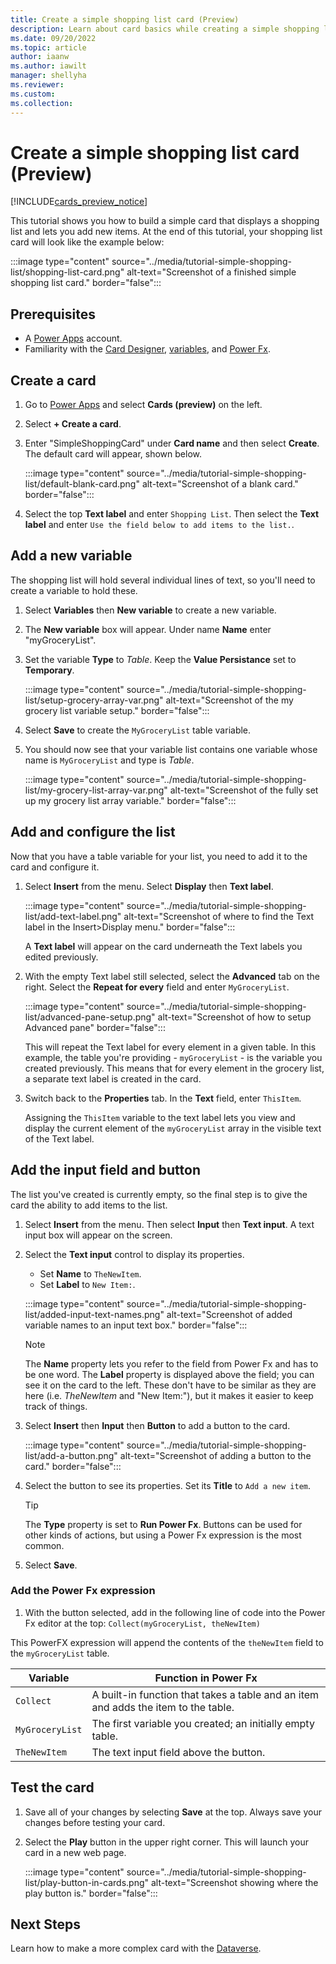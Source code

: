 ```yaml
---
title: Create a simple shopping list card (Preview)
description: Learn about card basics while creating a simple shopping list card.
ms.date: 09/20/2022
ms.topic: article
author: iaanw
ms.author: iawilt
manager: shellyha
ms.reviewer: 
ms.custom: 
ms.collection: 
---
```


# Create a simple shopping list card (Preview)

[!INCLUDE[cards_preview_notice](../includes/preview-include.md)]

This tutorial shows you how to build a simple card that displays a shopping list and lets you add new items. At the end of this tutorial, your shopping list card will look like the example below:

:::image type="content" source="../media/tutorial-simple-shopping-list/shopping-list-card.png" alt-text="Screenshot of a finished simple shopping list card." border="false":::

## Prerequisites

- A [Power Apps](https://powerapps.microsoft.com/) account.
- Familiarity with the [Card Designer](../make-a-card/designer-overview.md), [variables](../make-a-card/variables/variables.md), and [Power Fx](../make-a-card/power-fx/intro-to-pfx.md).

## Create a card

1. Go to [Power Apps](https://make.powerapps.com) and select **Cards (preview)** on the left.

1. Select **+ Create a card**.

1. Enter "SimpleShoppingCard" under **Card name** and then select **Create**. The default card will appear, shown below.

   :::image type="content" source="../media/tutorial-simple-shopping-list/default-blank-card.png" alt-text="Screenshot of a blank card." border="false":::

1. Select the top **Text label** and enter `Shopping List`. Then select the **Text label** and enter `Use the field below to add items to the list.`.

## Add a new variable

The shopping list will hold several individual lines of text, so you'll need to create a variable to hold these.

1. Select **Variables** then **New variable** to create a new variable.

1. The **New variable** box will appear. Under name **Name** enter "myGroceryList".

1. Set the variable **Type** to *Table*. Keep the **Value Persistance** set to **Temporary**.

   :::image type="content" source="../media/tutorial-simple-shopping-list/setup-grocery-array-var.png" alt-text="Screenshot of the my grocery list variable setup." border="false":::

1. Select **Save** to create the `MyGroceryList` table variable.

1. You should now see that your variable list contains one variable whose name is `MyGroceryList` and type is *Table*.

   :::image type="content" source="../media/tutorial-simple-shopping-list/my-grocery-list-array-var.png" alt-text="Screenshot of the fully set up my grocery list array variable." border="false":::

## Add and configure the list

Now that you have a table variable for your list, you need to add it to the card and configure it.

1. Select **Insert** from the menu. Select **Display** then **Text label**.

   :::image type="content" source="../media/tutorial-simple-shopping-list/add-text-label.png" alt-text="Screenshot of where to find the Text label in the Insert>Display menu." border="false":::

    A **Text label** will appear on the card underneath the Text labels you edited previously.

1. With the empty Text label still selected, select the **Advanced** tab on the right. Select the **Repeat for every** field and enter `MyGroceryList`.

   :::image type="content" source="../media/tutorial-simple-shopping-list/advanced-pane-setup.png" alt-text="Screenshot of how to setup Advanced pane" border="false":::

   This will repeat the Text label for every element in a given table. In this example, the table you're providing - `myGroceryList` - is the variable you created previously. This means that for every element in the grocery list, a separate text label is created in the card.

1. Switch back to the **Properties** tab. In the **Text** field, enter `ThisItem`.

   Assigning the `ThisItem` variable to the text label lets you view and display the current element of the `myGroceryList` array in the visible text of the Text label.

## Add the input field and button

The list you've created is currently empty, so the final step is to give the card the ability to add items to the list.

1. Select **Insert** from the menu. Then select **Input** then **Text input**. A text input box will appear on the screen.

1. Select the **Text input** control to display its properties.

   - Set **Name** to `TheNewItem`.
   - Set **Label** to `New Item:`.

   :::image type="content" source="../media/tutorial-simple-shopping-list/added-input-text-names.png" alt-text="Screenshot of added variable names to an input text box." border="false":::

   > [!NOTE]
   > The **Name** property lets you refer to the field from Power Fx and has to be one word. The **Label** property is displayed above the field; you can see it on the card to the left. These don't have to be similar as they are here (i.e. *TheNewItem* and "New Item:"), but it makes it easier to keep track of things.

1. Select **Insert** then **Input** then **Button** to add a button to the card.

   :::image type="content" source="../media/tutorial-simple-shopping-list/add-a-button.png" alt-text="Screenshot of adding a button to the card." border="false":::

1. Select the button to see its properties. Set its **Title** to `Add a new item`.

    > [!TIP]
    > The **Type** property is set to **Run Power Fx**. Buttons can be used for other kinds of actions, but using a Power Fx expression is the most common.

1. Select **Save**.

### Add the Power Fx expression

1. With the button selected, add in the following line of code into the Power Fx editor at the top: `Collect(myGroceryList, theNewItem)`

This PowerFX expression will append the contents of the `theNewItem` field to the `myGroceryList` table.

   | Variable          | Function in Power Fx                                                             |
   | ----------------- | -------------------------------------------------------------------------------------- |
   | `Collect`         | A built-in function that takes a table and an item and adds the item to the table. |
   | `MyGroceryList`   | The first variable you created; an initially empty table.                              |
   | `TheNewItem`      | The text input field above the button.                                                 |

## Test the card

1. Save all of your changes by selecting **Save** at the top. Always save your changes before testing your card.

1. Select the **Play** button in the upper right corner. This will launch your card in a new web page.

    :::image type="content" source="../media/tutorial-simple-shopping-list/play-button-in-cards.png" alt-text="Screenshot showing where the play button is." border="false":::

## Next Steps

Learn how to make a more complex card with the [Dataverse](dataverse-card.md).
